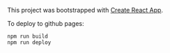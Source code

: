This project was bootstrapped with [Create React App](https://github.com/facebookincubator/create-react-app).

To deploy to github pages:

    npm run build
    npm run deploy
